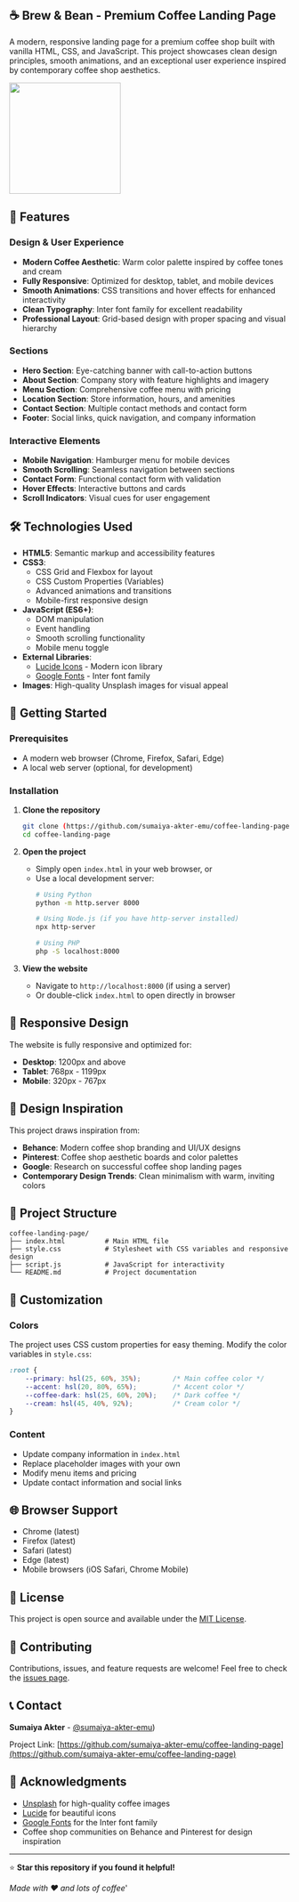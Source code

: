 ## ☕ Brew & Bean - Premium Coffee Landing Page

A modern, responsive landing page for a premium coffee shop built with vanilla HTML, CSS, and JavaScript. This project showcases clean design principles, smooth animations, and an exceptional user experience inspired by contemporary coffee shop aesthetics.

<a href="https://github.com/sumaiya-akter-emu/coffee-landing-page/blob/main/coffee-landing-page.png" target="_blank">
  <img src="https://github.com/sumaiya-akter-emu/coffee-landing-page/blob/main/coffee-landing-page.png" width="200"/>
</a>


## 🌟 Features

### Design & User Experience
- **Modern Coffee Aesthetic**: Warm color palette inspired by coffee tones and cream
- **Fully Responsive**: Optimized for desktop, tablet, and mobile devices
- **Smooth Animations**: CSS transitions and hover effects for enhanced interactivity
- **Clean Typography**: Inter font family for excellent readability
- **Professional Layout**: Grid-based design with proper spacing and visual hierarchy

### Sections
- **Hero Section**: Eye-catching banner with call-to-action buttons
- **About Section**: Company story with feature highlights and imagery
- **Menu Section**: Comprehensive coffee menu with pricing
- **Location Section**: Store information, hours, and amenities
- **Contact Section**: Multiple contact methods and contact form
- **Footer**: Social links, quick navigation, and company information

### Interactive Elements
- **Mobile Navigation**: Hamburger menu for mobile devices
- **Smooth Scrolling**: Seamless navigation between sections
- **Contact Form**: Functional contact form with validation
- **Hover Effects**: Interactive buttons and cards
- **Scroll Indicators**: Visual cues for user engagement

## 🛠️ Technologies Used

- **HTML5**: Semantic markup and accessibility features
- **CSS3**: 
  - CSS Grid and Flexbox for layout
  - CSS Custom Properties (Variables)
  - Advanced animations and transitions
  - Mobile-first responsive design
- **JavaScript (ES6+)**:
  - DOM manipulation
  - Event handling
  - Smooth scrolling functionality
  - Mobile menu toggle
- **External Libraries**:
  - [Lucide Icons](https://lucide.dev/) - Modern icon library
  - [Google Fonts](https://fonts.google.com/) - Inter font family
- **Images**: High-quality Unsplash images for visual appeal

## 🚀 Getting Started

### Prerequisites
- A modern web browser (Chrome, Firefox, Safari, Edge)
- A local web server (optional, for development)

### Installation

1. **Clone the repository**
   ```bash
   git clone (https://github.com/sumaiya-akter-emu/coffee-landing-page.git)
   cd coffee-landing-page
   ```

2. **Open the project**
   - Simply open `index.html` in your web browser, or
   - Use a local development server:
     ```bash
     # Using Python
     python -m http.server 8000
     
     # Using Node.js (if you have http-server installed)
     npx http-server
     
     # Using PHP
     php -S localhost:8000
     ```

3. **View the website**
   - Navigate to `http://localhost:8000` (if using a server)
   - Or double-click `index.html` to open directly in browser

## 📱 Responsive Design

The website is fully responsive and optimized for:
- **Desktop**: 1200px and above
- **Tablet**: 768px - 1199px
- **Mobile**: 320px - 767px

## 🎨 Design Inspiration

This project draws inspiration from:
- **Behance**: Modern coffee shop branding and UI/UX designs
- **Pinterest**: Coffee shop aesthetic boards and color palettes
- **Google**: Research on successful coffee shop landing pages
- **Contemporary Design Trends**: Clean minimalism with warm, inviting colors

## 📁 Project Structure

```
coffee-landing-page/
├── index.html          # Main HTML file
├── style.css           # Stylesheet with CSS variables and responsive design
├── script.js           # JavaScript for interactivity
└── README.md           # Project documentation
```

## 🔧 Customization

### Colors
The project uses CSS custom properties for easy theming. Modify the color variables in `style.css`:

```css
:root {
    --primary: hsl(25, 60%, 35%);        /* Main coffee color */
    --accent: hsl(20, 80%, 65%);         /* Accent color */
    --coffee-dark: hsl(25, 60%, 20%);    /* Dark coffee */
    --cream: hsl(45, 40%, 92%);          /* Cream color */
}
```

### Content
- Update company information in `index.html`
- Replace placeholder images with your own
- Modify menu items and pricing
- Update contact information and social links

## 🌐 Browser Support

- Chrome (latest)
- Firefox (latest)
- Safari (latest)
- Edge (latest)
- Mobile browsers (iOS Safari, Chrome Mobile)

## 📄 License

This project is open source and available under the [MIT License](LICENSE).

## 🤝 Contributing

Contributions, issues, and feature requests are welcome! Feel free to check the [issues page](../../issues).

## 📞 Contact

**Sumaiya Akter** - [@sumaiya-akter-emu](https://github.com/sumaiya-akter-emu/))

Project Link: [https://github.com/sumaiya-akter-emu/coffee-landing-page](https://github.com/sumaiya-akter-emu/coffee-landing-page)

## 🙏 Acknowledgments

- [Unsplash](https://unsplash.com/) for high-quality coffee images
- [Lucide](https://lucide.dev/) for beautiful icons
- [Google Fonts](https://fonts.google.com/) for the Inter font family
- Coffee shop communities on Behance and Pinterest for design inspiration

---

⭐ **Star this repository if you found it helpful!**

*Made with ❤️ and lots of coffee*'
